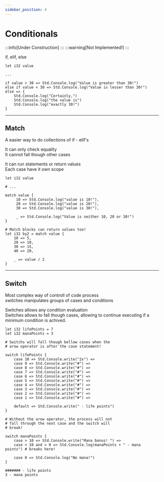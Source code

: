 ```yaml
---
sidebar_position: 4
---
```


# Conditionals

:::info[Under Construction]
:::
:::warning[Not Implemented!]
:::

if, elif, else
```abs
let i32 value

...

if value > 30 => Std.Console.log("Value is greater than 30!")
else if value < 30 => Std.Console.log("Value is lesser than 30!")
else => {
    Std.Console.log("Certainly,")
    Std.Console.log("the value is")
    Std.Console.log("exactly 30!")
}

```

---
## Match

A easier way to do collections of if - elif's

It can only check equality \
It cannot fall though other cases

It can run statements or return values \
Each case have it own scope

```abs
let i32 value

# ...

match value {
     10 => Std.Console.log("value is 10!"),
     20 => Std.Console.log("value is 20!"),
     30 => Std.Console.log("value is 30!"),

     _ => Std.Console.log("Value is neither 10, 20 or 30!")
}

# Match blocks can return values too!
let i32 by2 = match value {
    10 => 5,
    20 => 10,
    30 => 15,
    40 => 20,

    _ => value / 2
}

```

---
## Switch

Most complex way of controll of code process \
switches manipulates groups of cases and conditions

Switches allows any condition evaluation \
Switches allows to fall though cases, allowing to
continue executing if a minimum condition is achived.

```abs
let i32 lifePoints = 7
let i32 manaPoints = 3

# Switchs will fall though bellow cases when the
# arow operator is after the case statement!

switch lifePoints {
    case 10 => Std.Console.write("2x") =>
    case 9 => Std.Console.write("#") =>
    case 8 => Std.Console.write("#") =>
    case 7 => Std.Console.write("#") =>
    case 6 => Std.Console.write("#") =>
    case 5 => Std.Console.write("#") =>
    case 4 => Std.Console.write("#") =>
    case 3 => Std.Console.write("#") =>
    case 2 => Std.Console.write("#") =>
    case 1 => Std.Console.write("#") =>

    default => Std.Console.write(" - life points")
}

# Without the arow operator, the process will not
# fall through the next case and the switch will
# break!

switch manaPoints {
    case > 10 => Std.Console.write("Mana bonus! ") =>
    case < 10 and > 0 => Std.Console.log(manaPoints + " - mana points") # breaks here!

    case 0 => Std.Console.log("No mana!")
}

```

```text title="Console Output"
####### - life points
3 - mana points
```
